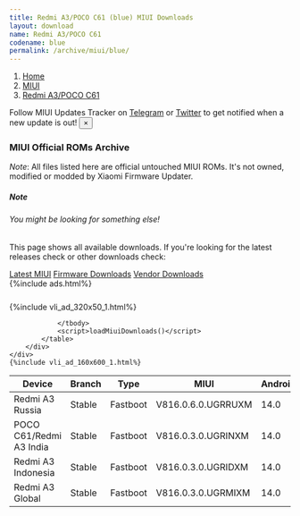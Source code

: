 ```yaml
---
title: Redmi A3/POCO C61 (blue) MIUI Downloads
layout: download
name: Redmi A3/POCO C61
codename: blue
permalink: /archive/miui/blue/
---
```

<nav aria-label="breadcrumb">
    <ol class="breadcrumb">
        <li class="breadcrumb-item"><a href="/">Home</a></li>
        <li class="breadcrumb-item"><a href="/miui/">MIUI</a></li>
        <li class="breadcrumb-item active" aria-current="page"><a href="/miui/blue/">Redmi A3/POCO C61</a></li>
    </ol>
</nav>
<div class="alert alert-primary alert-dismissible fade show" role="alert">
    Follow MIUI Updates Tracker on <a href="https://t.me/MIUIUpdatesTracker" class="alert-link">Telegram</a>
     or <a href="https://twitter.com/MiFwUpdater" class="alert-link">Twitter</a> to get notified when a new update is out!
    <button type="button" class="close" data-dismiss="alert" aria-label="Close">
        <span aria-hidden="true">&times;</span>
    </button>
</div>

### MIUI Official ROMs Archive
*Note*: All files listed here are official untouched MIUI ROMs. It's not owned, modified or modded by Xiaomi Firmware Updater.
<div class="card">
  <div class="card-body">
    <h5 class="card-title">Note</h5>
    <h6 class="card-subtitle mb-2 text-muted">You might be looking for something else!</h6>
    <p class="card-text">This page shows all available downloads.
     If you're looking for the latest releases check or other downloads check:</p>
    <a href="/miui/blue/" class="card-link">Latest MIUI</a>
    <a href="/firmware/blue/" class="card-link">Firmware Downloads</a>
    <a href="/vendor/blue/" class="card-link">Vendor Downloads</a>
  </div>
</div>
{%include ads.html%}
<div class="row justify-content-center">
    <div class="col-10">
        <div class="table-responsive-md" style="margin-top: 25px;">
            {%include vli_ad_320x50_1.html%}
            <table id="miui" class="display dt-responsive nowrap compact table table-striped table-hover table-sm">
                <thead class="thead-dark">
                    <tr>
                        <th data-ref="device">Device</th>
                        <th data-ref="branch">Branch</th>
                        <th data-ref="type">Type</th>
                        <th data-ref="miui">MIUI</th>
                        <th data-ref="android">Android</th>
                        <th data-ref="size">Size</th>
                        <th data-ref="size">Date</th>
                        <th data-ref="link">Link</th>
                    </tr>
                </thead>
                <tbody>
                <tr><td>Redmi A3 Russia</td><td>Stable</td><td>Fastboot</td><td>V816.0.6.0.UGRRUXM</td><td>14.0</td><td>2.6 GB</td><td>2024-02-22</td><td><a href="/miui/blue/stable/V816.0.6.0.UGRRUXM/">Download</a></td></tr>
<tr><td>POCO C61/Redmi A3 India</td><td>Stable</td><td>Fastboot</td><td>V816.0.3.0.UGRINXM</td><td>14.0</td><td>2.5 GB</td><td>2024-02-19</td><td><a href="/miui/blue/stable/V816.0.3.0.UGRINXM/">Download</a></td></tr>
<tr><td>Redmi A3 Indonesia</td><td>Stable</td><td>Fastboot</td><td>V816.0.3.0.UGRIDXM</td><td>14.0</td><td>2.8 GB</td><td>2024-02-04</td><td><a href="/miui/blue/stable/V816.0.3.0.UGRIDXM/">Download</a></td></tr>
<tr><td>Redmi A3 Global</td><td>Stable</td><td>Fastboot</td><td>V816.0.3.0.UGRMIXM</td><td>14.0</td><td>2.9 GB</td><td>2024-02-02</td><td><a href="/miui/blue/stable/V816.0.3.0.UGRMIXM/">Download</a></td></tr>

                </tbody>
                <script>loadMiuiDownloads()</script>
            </table>
        </div>
    </div>
    {%include vli_ad_160x600_1.html%}
</div>

